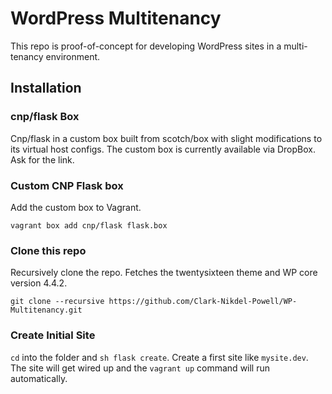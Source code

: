 # WordPress Multitenancy

This repo is proof-of-concept for developing WordPress sites in a multi-tenancy environment.

## Installation

### cnp/flask Box

Cnp/flask in a custom box built from scotch/box with slight modifications to its virtual host configs. The custom box is currently available via DropBox. Ask for the link.

### Custom CNP Flask box

Add the custom box to Vagrant.

```
vagrant box add cnp/flask flask.box
```

### Clone this repo

Recursively clone the repo. Fetches the twentysixteen theme and WP core version 4.4.2.

```
git clone --recursive https://github.com/Clark-Nikdel-Powell/WP-Multitenancy.git
```

### Create Initial Site

`cd` into the folder and `sh flask create`. Create a first site like `mysite.dev`. The site will get wired up and the `vagrant up` command will run automatically.
